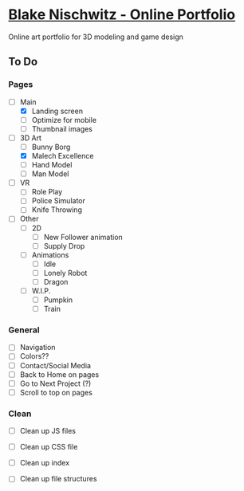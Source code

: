# [Blake Nischwitz - Online Portfolio](http://blakenischwitz.com/)

Online art portfolio for 3D modeling and game design

## To Do

### Pages
- [ ] Main
    - [x] Landing screen
    - [ ] Optimize for mobile
    - [ ] Thumbnail images
- [ ] 3D Art
    - [ ] Bunny Borg
    - [x] Malech Excellence
    - [ ] Hand Model
    - [ ] Man Model
- [ ] VR
    - [ ] Role Play
    - [ ] Police Simulator
    - [ ] Knife Throwing
    <!-- - [ ] Portals -- not yet -->
- [ ] Other
    - [ ] 2D
        - [ ] New Follower animation
        - [ ] Supply Drop
    - [ ] Animations
        - [ ] Idle
        - [ ] Lonely Robot
        - [ ] Dragon
    - [ ] W.I.P.
        - [ ] Pumpkin
        - [ ] Train

### General
- [ ] Navigation
- [ ] Colors??
- [ ] Contact/Social Media
- [ ] Back to Home on pages
- [ ] Go to Next Project (?)
- [ ] Scroll to top on pages

### Clean
- [ ] Clean up JS files
- [ ] Clean up CSS file
- [ ] Clean up index
- [ ] Clean up file structures


